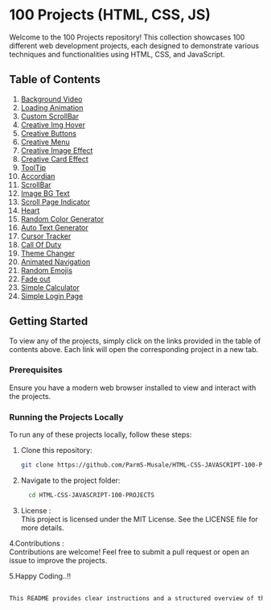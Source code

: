 # 100 Projects (HTML, CSS, JS)

Welcome to the 100 Projects repository! This collection showcases 100 different web development projects, each designed to demonstrate various techniques and functionalities using HTML, CSS, and JavaScript.

## Table of Contents

1. [Background Video](https://web-devs-projects.netlify.app)
2. [Loading Animation](https://web-devs-projects.netlify.app)
3. [Custom ScrollBar](https://web-devs-projects.netlify.app)
4. [Creative Img Hover](https://web-devs-projects.netlify.app)
5. [Creative Buttons](https://web-devs-projects.netlify.app)
6. [Creative Menu](https://web-devs-projects.netlify.app)
7. [Creative Image Effect](https://web-devs-projects.netlify.app)
8. [Creative Card Effect](https://web-devs-projects.netlify.app)
9. [ToolTip](https://web-devs-projects.netlify.app)
10. [Accordian](https://web-devs-projects.netlify.app)
11. [ScrollBar](https://web-devs-projects.netlify.app)
12. [Image BG Text](https://web-devs-projects.netlify.app)
13. [Scroll Page Indicator](https://web-devs-projects.netlify.app)
14. [Heart](https://web-devs-projects.netlify.app)
15. [Random Color Generator](https://web-devs-projects.netlify.app)
16. [Auto Text Generator](https://web-devs-projects.netlify.app)
17. [Cursor Tracker](https://web-devs-projects.netlify.app)
18. [Call Of Duty](https://web-devs-projects.netlify.app)
19. [Theme Changer](https://web-devs-projects.netlify.app)
20. [Animated Navigation](https://web-devs-projects.netlify.app)
21. [Random Emojis](https://web-devs-projects.netlify.app)
22. [Fade out](https://web-devs-projects.netlify.app)
23. [Simple Calculator](https://web-devs-projects.netlify.app)
24. [Simple Login Page](https://web-devs-projects.netlify.app)

## Getting Started

To view any of the projects, simply click on the links provided in the table of contents above. Each link will open the corresponding project in a new tab.

### Prerequisites

Ensure you have a modern web browser installed to view and interact with the projects.

### Running the Projects Locally

To run any of these projects locally, follow these steps:

1. Clone this repository:
   ```bash
   git clone https://github.com/ParmS-Musale/HTML-CSS-JAVASCRIPT-100-PROJECTS.git

2. Navigate to the project folder:
   ```bash
     cd HTML-CSS-JAVASCRIPT-100-PROJECTS
3. License : <br/>
This project is licensed under the MIT License. See the LICENSE file for more details.

4.Contributions : <br/>
Contributions are welcome! Feel free to submit a pull request or open an issue to improve the projects.

5.Happy Coding..!!
```bash
     
This README provides clear instructions and a structured overview of the repository, ensuring users can easily navigate, run, and contribute to the projects. The project links now redirect to the specified Netlify site.

